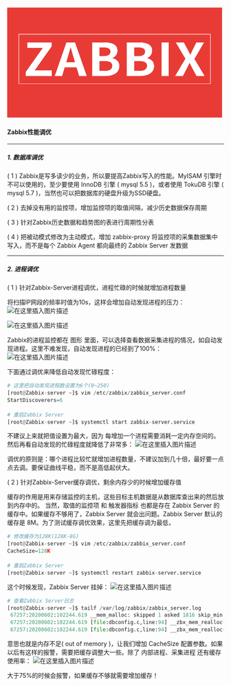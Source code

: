 ![Zabbix](../imgs/zabbix/202011061125.png)
#### Zabbix性能调优
<hr>

##### 1. 数据库调优
( 1 ) Zabbix是写多读少的业务，所以要提高Zabbix写入的性能。MyISAM 引擎时不可以使用的，至少要使用 InnoDB 引擎 ( mysql 5.5 )，或者使用 TokuDB 引擎 ( mysql 5.7 )，当然也可以把数据库的硬盘升级为SSD硬盘。

( 2 ) 去掉没有用的监控项，增加监控项的取值间隔，减少历史数据保存周期

( 3 ) 针对Zabbix历史数据和趋势图的表进行周期性分表

( 4 ) 把被动模式修改为主动模式，增加 zabbix-proxy 将监控项的采集数据集中写入，而不是每个 Zabbix Agent 都向最终的 Zabbix Server 发数据
<hr>

##### 2. 进程调优
( 1 ) 针对Zabbix-Server进程调优，进程忙碌的时候就增加进程数量

将扫描IP网段的频率时值为10s，这样会增加自动发现进程的压力：
![在这里插入图片描述](https://img-blog.csdnimg.cn/20200602214041801.png?x-oss-process=image/watermark,type_ZmFuZ3poZW5naGVpdGk,shadow_10,text_aHR0cHM6Ly9ibG9nLmNzZG4ubmV0L1RoYW5sb24=,size_16,color_FFFFFF,t_70)

![在这里插入图片描述](https://img-blog.csdnimg.cn/20200602214049405.png?x-oss-process=image/watermark,type_ZmFuZ3poZW5naGVpdGk,shadow_10,text_aHR0cHM6Ly9ibG9nLmNzZG4ubmV0L1RoYW5sb24=,size_16,color_FFFFFF,t_70)

Zabbix的进程监控都在 <font>图形</font> 里面，可以选择查看数据采集进程的情况，如自动发现进程。这里不难发现，自动发现进程的已经到了100%：
![在这里插入图片描述](https://img-blog.csdnimg.cn/20200602215731375.png?x-oss-process=image/watermark,type_ZmFuZ3poZW5naGVpdGk,shadow_10,text_aHR0cHM6Ly9ibG9nLmNzZG4ubmV0L1RoYW5sb24=,size_16,color_FFFFFF,t_70)

下面通过调优来降低自动发现忙碌程度：
```python
# 这里把自动发现进程数设置为6个(0~250)
[root@Zabbix-server ~]$ vim /etc/zabbix/zabbix_server.conf 
StartDiscoverers=6

# 重启Zabbix Server
[root@Zabbix-server ~]$ systemctl start zabbix-server.service
```
不建议上来就把值设置为最大，因为 <font>每增加一个进程需要消耗一定内存空间的</font>。然后再看自动发现的忙碌程度就降低了非常多：
![在这里插入图片描述](https://img-blog.csdnimg.cn/20200602220910367.png?x-oss-process=image/watermark,type_ZmFuZ3poZW5naGVpdGk,shadow_10,text_aHR0cHM6Ly9ibG9nLmNzZG4ubmV0L1RoYW5sb24=,size_16,color_FFFFFF,t_70)

调优的原则是：哪个进程比较忙就增加进程数量，不建议加到几十倍，最好要一点点去调。<font>要保证曲线平稳，而不是高低起伏大</font>。

( 2 ) 针对Zabbix-Server缓存调优，剩余内存少的时候增加缓存值

缓存的作用是用来存储监控的主机，<font>这些目标主机数据是从数据库查出来的然后放到内存中的</font>。 当然，<font>取值的监控项</font> 和 <font>触发器指标</font> 也都是存在 Zabbix Server 的缓存中。如果缓存不够用了，Zabbix Server 就会出问题。Zabbix Server 默认的缓存是 8M。为了测试缓存调优效果，这里先把缓存调为最低，
```python
# 修改缓存为128K(128K-8G)
[root@Zabbix-server ~]$ vim /etc/zabbix/zabbix_server.conf 
CacheSize=128K

# 重启Zabbix Server
[root@Zabbix-server ~]$ systemctl restart zabbix-server.service
```
这个时候发现，Zabbix Server 挂掉：
![在这里插入图片描述](https://img-blog.csdnimg.cn/20200602222212311.png?x-oss-process=image/watermark,type_ZmFuZ3poZW5naGVpdGk,shadow_10,text_aHR0cHM6Ly9ibG9nLmNzZG4ubmV0L1RoYW5sb24=,size_16,color_FFFFFF,t_70)
```python
# 查看Zabbix Server日志
[root@Zabbix-server ~]$ tailf /var/log/zabbix/zabbix_server.log
 67257:20200602:102244.619 __mem_malloc: skipped 1 asked 1816 skip_min 1104 skip_max 1104
 67257:20200602:102244.619 [file:dbconfig.c,line:94] __zbx_mem_realloc(): out of memory (requested 1816 bytes)
 67257:20200602:102244.619 [file:dbconfig.c,line:94] __zbx_mem_realloc(): please increase CacheSize configuration parameter
```
意思也就是内存不足( out of memory )，让我们增加 CacheSize 配置参数。如果以后有这样的报警，需要把缓存调整大一些。除了 <font>内部进程、采集进程</font> 还有缓存使用率：
![在这里插入图片描述](https://img-blog.csdnimg.cn/20200602222925219.png?x-oss-process=image/watermark,type_ZmFuZ3poZW5naGVpdGk,shadow_10,text_aHR0cHM6Ly9ibG9nLmNzZG4ubmV0L1RoYW5sb24=,size_16,color_FFFFFF,t_70)

大于75%的时候会报警，如果缓存不够就需要增加缓存！